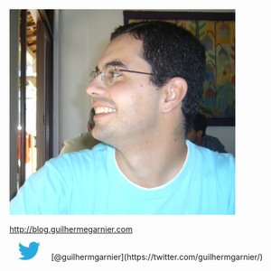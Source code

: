 <img src="static/eu.jpg" width="400px" />

http://blog.guilhermegarnier.com

<img src="static/twitter.svg" style="width: 40px; margin: 0 15px" />
[@guilhermgarnier](https://twitter.com/guilhermgarnier/)
